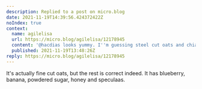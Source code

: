 ```yaml
---
description: Replied to a post on micro.blog
date: 2021-11-19T14:39:56.424372422Z
noIndex: true
context:
  name: agilelisa
  url: https://micro.blog/agilelisa/12178945
  content: '@hacdias looks yummy. I''m guessing steel cut oats and chia, with blueberries?'
  published: 2021-11-19T13:48:26Z
reply: https://micro.blog/agilelisa/12178945
---
```


It's actually fine cut oats, but the rest is correct indeed. It has blueberry, banana, powdered sugar, honey and speculaas.
